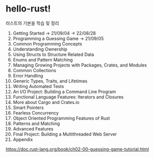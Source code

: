# hello-rust!

러스트의 기본을 학습 및 정리

1. Getting Started -> 21/09/04 -> 22/08/28
2. Programming a Guessing Game -> 21/09/05
3. Common Programming Concepts
4. Understanding Ownership
5. Using Structs to Structure Related Data
6. Enums and Pattern Matching
7. Managing Growing Projects with Packages, Crates, and Modules
8. Common Collections
9. Error Handling
10. Generic Types, Traits, and Lifetimes
11. Writing Automated Tests
12. An I/O Project: Building a Command Line Program
13. Functional Language Features: Iterators and Closures
14. More about Cargo and Crates.io
15. Smart Pointers
16. Fearless Concurrency
17. Object Oriented Programming Features of Rust
18. Patterns and Matching
19. Advanced Features
20. Final Project: Building a Multithreaded Web Server
21. Appendix

https://doc.rust-lang.org/book/ch02-00-guessing-game-tutorial.html
